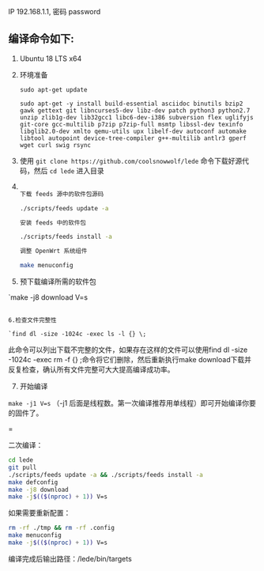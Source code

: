 IP 192.168.1.1, 密码 password

编译命令如下:
-
1.  Ubuntu  18 LTS x64

2. 环境准备

   `sudo apt-get update`

   `sudo apt-get -y install build-essential asciidoc binutils bzip2 gawk gettext git libncurses5-dev libz-dev patch python3 python2.7 unzip zlib1g-dev lib32gcc1 libc6-dev-i386 subversion flex uglifyjs git-core gcc-multilib p7zip p7zip-full msmtp libssl-dev texinfo libglib2.0-dev xmlto qemu-utils upx libelf-dev autoconf automake libtool autopoint device-tree-compiler g++-multilib antlr3 gperf wget curl swig rsync`

3. 使用 `git clone https://github.com/coolsnowwolf/lede` 命令下载好源代码，然后 `cd lede` 进入目录

4. ```bash

   下载 feeds 源中的软件包源码
   
   ./scripts/feeds update -a
   
   安装 feeds 中的软件包
   
   ./scripts/feeds install -a
   
   调整 OpenWrt 系统组件
   
   make menuconfig
   ```

5. 预下载编译所需的软件包

  `make -j8 download V=s
   ```
   
6.检查文件完整性

  `find dl -size -1024c -exec ls -l {} \;
   ```
   
   此命令可以列出下载不完整的文件，如果存在这样的文件可以使用find dl -size -1024c -exec rm -f {} \;命令将它们删除，然后重新执行make download下载并反复检查，确认所有文件完整可大大提高编译成功率。
   
7. 开始编译

 `make -j1 V=s` （-j1 后面是线程数。第一次编译推荐用单线程）即可开始编译你要的固件了。



=

二次编译：
```bash
cd lede
git pull
./scripts/feeds update -a && ./scripts/feeds install -a
make defconfig
make -j8 download
make -j$(($(nproc) + 1)) V=s
```

如果需要重新配置：
```bash
rm -rf ./tmp && rm -rf .config
make menuconfig
make -j$(($(nproc) + 1)) V=s
```

编译完成后输出路径：/lede/bin/targets
